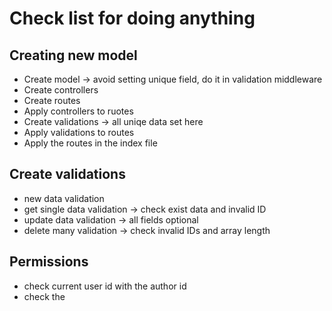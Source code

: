 # Check list for doing anything

## Creating new model

- Create model -> avoid setting unique field, do it in validation middleware
- Create controllers
- Create routes
- Apply controllers to ruotes
- Create validations -> all uniqe data set here
- Apply validations to routes
- Apply the routes in the index file

## Create validations

- new data validation
- get single data validation -> check exist data and invalid ID
- update data validation -> all fields optional
- delete many validation -> check invalid IDs and array length

## Permissions

- check current user id with the author id
- check the  
